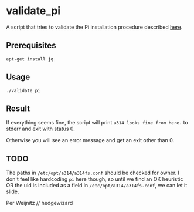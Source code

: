 # validate_pi

A script that tries to validate the Pi installation procedure described 
[here](https://github.com/niklasekstrom/a314/wiki/Installation-instructions).



## Prerequisites
```
apt-get install jq
```



## Usage
```
./validate_pi
```



## Result
If everything seems fine, the script will print `a314 looks fine from here.` to stderr and exit with status 0.

Otherwise you will see an error message and get an exit other than 0.



## TODO
The paths in `/etc/opt/a314/a314fs.conf` should be checked for owner. I
don't feel like hardcoding `pi` here though, so until we find an OK
heuristic OR the uid is included as a field in
`/etc/opt/a314/a314fs.conf`, we can let it slide.



Per Weijnitz // hedgewizard
